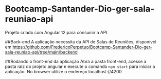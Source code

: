 # Bootcamp-Santander-Dio-ger-sala-reuniao-api

Projeto criado com Angular 12 para consumir a API

##Back-end
A aplicação necessita da API de Salas de Reuniões, disponível em https://github.com/FredericoPerpetuo/Bootcamp-Santander-Dio-ger-sala-reuniao-api/tree/main/backend

##Rodando o front-end da aplicação
Abra a pasta front-end, acesse a pasta raiz do projeto angular e execute o comando `npm start` para iniciar a aplicação.
No browser utilize o endereço localhost://4200
